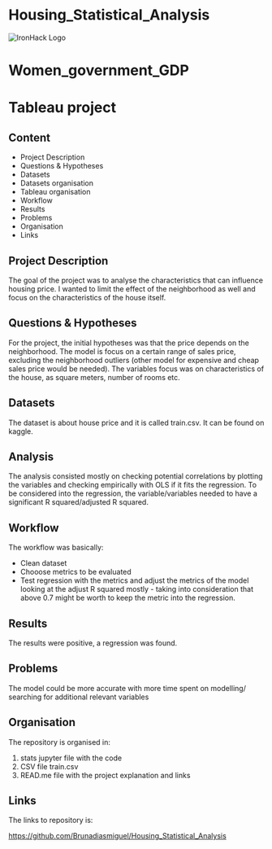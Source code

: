 # Housing_Statistical_Analysis

![IronHack Logo](https://s3-eu-west-1.amazonaws.com/ih-materials/uploads/upload_d5c5793015fec3be28a63c4fa3dd4d55.png)

# Women_government_GDP

# Tableau project

## Content

- Project Description
- Questions & Hypotheses
- Datasets
- Datasets organisation
- Tableau organisation
- Workflow
- Results
- Problems
- Organisation
- Links


## Project Description

The goal of the project was to analyse the characteristics that can influence housing price. I wanted to limit the effect of the neighborhood as well and focus on the characteristics of the house itself.

## Questions & Hypotheses

For the project, the initial hypotheses was that the price depends on the neighborhood. The model is focus on a certain range of sales price, excluding the neighborhood outliers (other model for expensive and cheap sales price would be needed). The variables focus was on characteristics of the house, as square meters, number of rooms etc.



## Datasets

The dataset is about house price and it is called train.csv. It can be found on kaggle.


## Analysis

The analysis consisted mostly on checking potential correlations by plotting the variables and checking empirically with OLS if it fits the regression. To be considered into the regression, the variable/variables needed to have a significant R squared/adjusted R squared.


## Workflow

The workflow was basically:
- Clean dataset
- Chooose metrics to be evaluated
- Test regression with the metrics and adjust the metrics of the model looking at the adjust R squared mostly - taking into consideration that above 0.7 might be worth to keep the metric into the regression.


## Results

The results were positive, a regression was found.



## Problems

The model could be more accurate with more time spent on modelling/ searching for additional relevant variables


## Organisation

The repository is organised in:

1) stats jupyter file with the code
2) CSV file train.csv 
3) READ.me file with the project explanation and links

## Links

The links to repository is:


https://github.com/Brunadiasmiguel/Housing_Statistical_Analysis